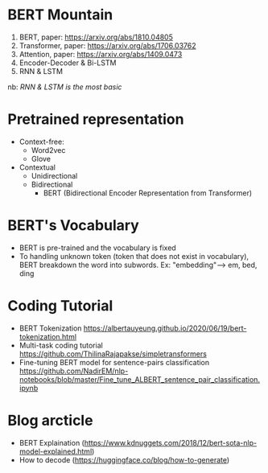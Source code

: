 # BERT Mountain
1. BERT, paper: https://arxiv.org/abs/1810.04805
2. Transformer, paper: https://arxiv.org/abs/1706.03762
3. Attention, paper: https://arxiv.org/abs/1409.0473
4. Encoder-Decoder & Bi-LSTM
5. RNN & LSTM

nb: _RNN & LSTM is the most basic_

# Pretrained representation
- Context-free:
  - Word2vec
  - Glove
- Contextual
  - Unidirectional
  - Bidirectional
    - BERT (Bidirectional Encoder Representation from Transformer)

# BERT's Vocabulary
- BERT is pre-trained and the vocabulary is fixed
- To handling unknown token (token that does not exist in vocabulary), BERT breakdown the word into subwords. Ex: "embedding"--> em, bed, ding   

# Coding Tutorial
- BERT Tokenization https://albertauyeung.github.io/2020/06/19/bert-tokenization.html
- Multi-task coding tutorial https://github.com/ThilinaRajapakse/simpletransformers
- Fine-tuning BERT model for sentence-pairs classification https://github.com/NadirEM/nlp-notebooks/blob/master/Fine_tune_ALBERT_sentence_pair_classification.ipynb

# Blog arcticle
- BERT Explaination (https://www.kdnuggets.com/2018/12/bert-sota-nlp-model-explained.html)
- How to decode (https://huggingface.co/blog/how-to-generate)
